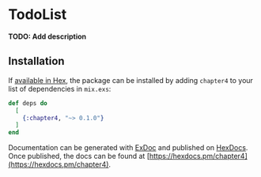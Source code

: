 # TodoList

**TODO: Add description**

## Installation

If [available in Hex](https://hex.pm/docs/publish), the package can be installed
by adding `chapter4` to your list of dependencies in `mix.exs`:

```elixir
def deps do
  [
    {:chapter4, "~> 0.1.0"}
  ]
end
```

Documentation can be generated with [ExDoc](https://github.com/elixir-lang/ex_doc)
and published on [HexDocs](https://hexdocs.pm). Once published, the docs can
be found at [https://hexdocs.pm/chapter4](https://hexdocs.pm/chapter4).

